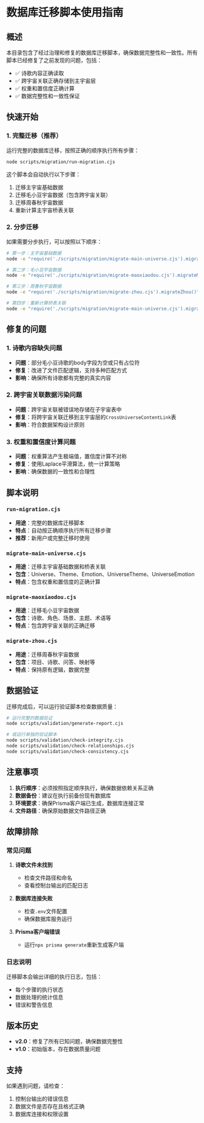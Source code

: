 # 数据库迁移脚本使用指南

## 概述

本目录包含了经过治理和修复的数据库迁移脚本，确保数据完整性和一致性。所有脚本已经修复了之前发现的问题，包括：

- ✅ 诗歌内容正确读取
- ✅ 跨宇宙关联正确存储到主宇宙层
- ✅ 权重和置信度正确计算
- ✅ 数据完整性和一致性保证

## 快速开始

### 1. 完整迁移（推荐）

运行完整的数据库迁移，按照正确的顺序执行所有步骤：

```bash
node scripts/migration/run-migration.cjs
```

这个脚本会自动执行以下步骤：
1. 迁移主宇宙基础数据
2. 迁移毛小豆宇宙数据（包含跨宇宙关联）
3. 迁移周春秋宇宙数据
4. 重新计算主宇宙桥表关联

### 2. 分步迁移

如果需要分步执行，可以按照以下顺序：

```bash
# 第一步：主宇宙基础数据
node -e "require('./scripts/migration/migrate-main-universe.cjs').migrateMainUniverse()"

# 第二步：毛小豆宇宙数据
node -e "require('./scripts/migration/migrate-maoxiaodou.cjs').migrateMaoxiaodou()"

# 第三步：周春秋宇宙数据
node -e "require('./scripts/migration/migrate-zhou.cjs').migrateZhou()"

# 第四步：重新计算桥表关联
node -e "require('./scripts/migration/migrate-main-universe.cjs').migrateMainUniverse()"
```

## 修复的问题

### 1. 诗歌内容缺失问题
- **问题**：部分毛小豆诗歌的body字段为空或只有占位符
- **修复**：改进了文件匹配逻辑，支持多种匹配方式
- **影响**：确保所有诗歌都有完整的真实内容

### 2. 跨宇宙关联数据污染问题
- **问题**：跨宇宙关联被错误地存储在子宇宙表中
- **修复**：将跨宇宙关联迁移到主宇宙层的`CrossUniverseContentLink`表
- **影响**：符合数据架构设计原则

### 3. 权重和置信度计算问题
- **问题**：权重算法产生极端值，置信度计算不对称
- **修复**：使用Laplace平滑算法，统一计算策略
- **影响**：确保数据的一致性和合理性

## 脚本说明

### `run-migration.cjs`
- **用途**：完整的数据库迁移脚本
- **特点**：自动按正确顺序执行所有迁移步骤
- **推荐**：新用户或完整迁移时使用

### `migrate-main-universe.cjs`
- **用途**：迁移主宇宙基础数据和桥表关联
- **包含**：Universe、Theme、Emotion、UniverseTheme、UniverseEmotion
- **特点**：包含权重和置信度的正确计算

### `migrate-maoxiaodou.cjs`
- **用途**：迁移毛小豆宇宙数据
- **包含**：诗歌、角色、场景、主题、术语等
- **特点**：包含跨宇宙关联的正确迁移

### `migrate-zhou.cjs`
- **用途**：迁移周春秋宇宙数据
- **包含**：项目、诗歌、问答、映射等
- **特点**：保持原有逻辑，数据完整

## 数据验证

迁移完成后，可以运行验证脚本检查数据质量：

```bash
# 运行完整的数据验证
node scripts/validation/generate-report.cjs

# 或运行单独的验证脚本
node scripts/validation/check-integrity.cjs
node scripts/validation/check-relationships.cjs
node scripts/validation/check-consistency.cjs
```

## 注意事项

1. **执行顺序**：必须按照指定顺序执行，确保数据依赖关系正确
2. **数据备份**：建议在执行前备份现有数据库
3. **环境要求**：确保Prisma客户端已生成，数据库连接正常
4. **文件路径**：确保原始数据文件路径正确

## 故障排除

### 常见问题

1. **诗歌文件未找到**
   - 检查文件路径和命名
   - 查看控制台输出的匹配日志

2. **数据库连接失败**
   - 检查`.env`文件配置
   - 确保数据库服务运行

3. **Prisma客户端错误**
   - 运行`npx prisma generate`重新生成客户端

### 日志说明

迁移脚本会输出详细的执行日志，包括：
- 每个步骤的执行状态
- 数据处理的统计信息
- 错误和警告信息

## 版本历史

- **v2.0**：修复了所有已知问题，确保数据完整性
- **v1.0**：初始版本，存在数据质量问题

## 支持

如果遇到问题，请检查：
1. 控制台输出的错误信息
2. 数据文件是否存在且格式正确
3. 数据库连接和权限设置
